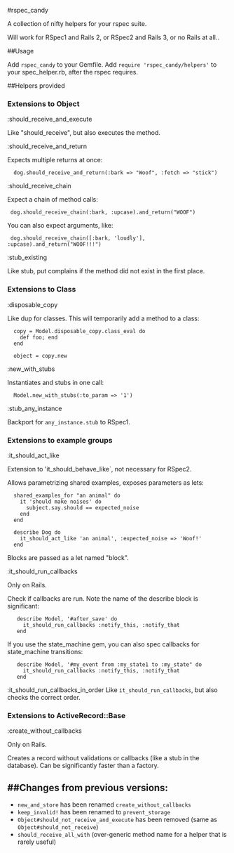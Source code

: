 #rspec_candy


A collection of nifty helpers for your rspec suite.

Will work for RSpec1 and Rails 2, or RSpec2 and Rails 3, or no Rails at all..


##Usage

Add `rspec_candy` to your Gemfile.
Add `require 'rspec_candy/helpers'` to your spec_helper.rb, after the rspec requires.


##Helpers provided


### Extensions to **Object**

:should_receive_and_execute

  Like "should_receive", but also executes the method.


:should_receive_and_return

  Expects multiple returns at once:
    
      dog.should_receive_and_return(:bark => "Woof", :fetch => "stick")


:should_receive_chain

  Expect a chain of method calls:

     dog.should_receive_chain(:bark, :upcase).and_return("WOOF")


  You can also expect arguments, like:
 
     dog.should_receive_chain([:bark, 'loudly'], :upcase).and_return("WOOF!!!")
        
 
:stub_existing
  
  Like stub, put complains if the method did not exist in the first place.


### Extensions to **Class**

:disposable_copy

  Like dup for classes. This will temporarily add a method to a class:

      copy = Model.disposable_copy.class_eval do
        def foo; end
      end

      object = copy.new


:new_with_stubs 
  
  Instantiates and stubs in one call:

      Model.new_with_stubs(:to_param => '1')

:stub_any_instance

  Backport for `any_instance.stub` to RSpec1.

 
### Extensions to **example groups**

:it_should_act_like

  Extension to 'it_should_behave_like`, not necessary for RSpec2.

  Allows parametrizing shared examples, exposes parameters as lets:

      shared_examples_for "an animal" do
        it 'should make noises' do
          subject.say.should == expected_noise
        end
      end

      describe Dog do
        it_should_act_like 'an animal', :expected_noise => 'Woof!'
      end


  Blocks are passed as a let named "block".


:it_should_run_callbacks

   Only on Rails.

   Check if callbacks are run. Note the name of the describe block is significant:

       describe Model, '#after_save' do
         it_should_run_callbacks :notify_this, :notify_that
       end
  
   If you use the state_machine gem, you can also spec callbacks for state_machine transitions:


       describe Model, '#my_event from :my_state1 to :my_state" do
         it_should_run_callbacks :notify_this, :notify_that
       end

:it_should_run_callbacks_in_order
  Like `it_should_run_callbacks`, but also checks the correct order.

  
  

### Extensions to **ActiveRecord::Base**

:create_without_callbacks
  
  Only on Rails.

  Creates a record without validations or callbacks (like a stub in the database). Can be significantly faster than a factory.



##Changes from previous versions:
-------------------------------

- `new_and_store` has been renamed `create_without_callbacks`
- `keep_invalid!` has been renamed to `prevent_storage`
- `Object#should_not_receive_and_execute` has been removed (same as `Object#should_not_receive`)
- `should_receive_all_with` (over-generic method name for a helper that is rarely useful)

